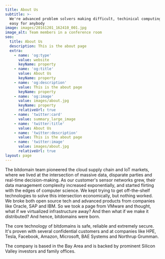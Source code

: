 ```yaml
---
title: About Us
subtitle: >-
  We're advanced problem solvers making difficult, techinical computing tasks
  easy for anybody
image: images/20161201_162410_001.jpg
image_alt: Team members in a conference room
seo:
  title: About Us
  description: This is the about page
  extra:
    - name: 'og:type'
      value: website
      keyName: property
    - name: 'og:title'
      value: About Us
      keyName: property
    - name: 'og:description'
      value: This is the about page
      keyName: property
    - name: 'og:image'
      value: images/about.jpg
      keyName: property
      relativeUrl: true
    - name: 'twitter:card'
      value: summary_large_image
    - name: 'twitter:title'
      value: About Us
    - name: 'twitter:description'
      value: This is the about page
    - name: 'twitter:image'
      value: images/about.jpg
      relativeUrl: true
layout: page
---
```

The bitdomain team pioneered the cloud supply chain and IoT markets, where we lived at the intersection of massive data, disparate parties and real-time decision-making. As our customer's sensor networks grew, their data management complexity increased exponentially, and started flirting with the edges of computer science. We kept trying to get off-the-shelf technologies to solve this intersection economically, but nothing worked. We broke both open source tech and advanced products from companies like Oracle, SAP and IBM. So we took a page from VMware and thought, what if we virtualized infrastructure away? And then what if we make it distributed? And hence, bitdomains were born.

The core technology of bitdomains is safe, reliable and extremely secure. It's proven with several confidential customers and at companies like HPE, Tesla, Facebook, Amazon, Microsoft, BAE Systems and Northrup Grumman.

The company is based in the Bay Area and is backed by prominent Silicon Valley investors and family offices.
